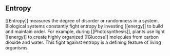 ## Entropy  
[[Entropy]] measures the degree of disorder or randomness in a system. Biological systems constantly fight entropy by investing [[energy]] to build and maintain order. For example, during [[Photosynthesis]], plants use light [[energy]] to create highly organized [[Glucose]] molecules from carbon dioxide and water. This fight against entropy is a defining feature of living organisms.